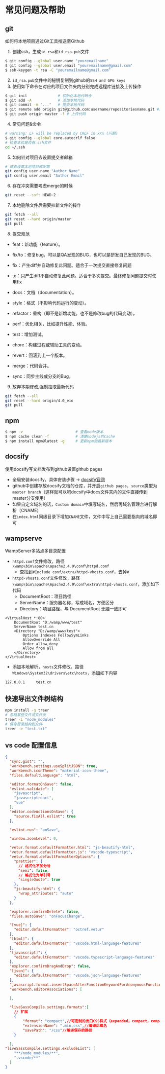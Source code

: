 # 常见问题及帮助

## git

如何将本地项目通过Git工具推送至Github
1. 创建ssh，生成`id_rsa`和`id_rsa.pub`文件
``` sh
$ git config --global user.name "youremailname"
$ git config --global user.email "youremailname@gmail.com"
$ ssh-keygen -t rsa -C "youremailname@gmail.com”
```
2. `id_rsa.pub`文件中的秘钥复制到github的`SSH and GPG keys`
3. 使用如下命令在对应的项目文件夹内分别完成远程库链接及上传操作
``` sh
$ git init              # 初始化本地代码仓
$ git add -A            # 添加本地代码
$ git commit -m "..."   # 提交本地代码
$ git remote add origin git@github.com:username/repositoriesname.git #添加远程版本库
$ git push origin master -f # 上传代码
```
4. 常见问题&命令 
``` sh
# warning: LF will be replaced by CRLF in xxx (问题)
$ git config --global core.autocrlf false
# 检查本机是否有.ssh文件
cd ~/.ssh
```
5. 如何针对项目去设置提交者邮箱
``` sh
# 或者设置本地项目库配置
git config user.name "Author Name"
git config user.email "Author Email"
```
6. 存在冲突需要考虑merge的时候
``` sh
git reset --soft HEAD~2
```
7. 本地删除文件后需要拉新文件的操作
``` sh
git fetch --all
git reset --hard origin/master
git pull
```
8. 提交规范

- feat：新功能（feature）。

- fix/to：修复bug，可以是QA发现的BUG，也可以是研发自己发现的BUG。

- fix：产生diff并自动修复此问题。适合于一次提交直接修复问题

- to：只产生diff不自动修复此问题。适合于多次提交。最终修复问题提交时使用fix

- docs：文档（documentation）。

- style：格式（不影响代码运行的变动）。

- refactor：重构（即不是新增功能，也不是修改bug的代码变动）。

- perf：优化相关，比如提升性能、体验。

- test：增加测试。

- chore：构建过程或辅助工具的变动。

- revert：回滚到上一个版本。

- merge：代码合并。

- sync：同步主线或分支的Bug。

9. 放弃本期修改,强制拉取最新代码

``` sh
git fetch --all
git reset --hard origin/4.0_eio
git pull
```

## npm 

``` sh
$ npm -v                        # 查看node版本
$ npm cache clean -f            # 清楚nodejs的cache
$ npm install npm@latest -g     # 更新npm到最新版本
```

## docsify
使用docsify写文档发布到github设置github pages
- 全局安装docsify，具体安装步骤 -> [docsify官网](https://docsify.js.org/#/zh-cn/quickstart)
- github中创建存放docsify文档的仓库，并开启`github pages`，`source`类型为`master branch`（这样就可以吧docsify中docs文件夹内的文件直接传到master分支使用）
- 如果自定义域名的话，`Custom domain`中填写域名，然后再域名管理台进行解析（CNAME）
- 在`index.html`同级目录下增加`CNAME`文件，文件中写上自己需要指向的域名即可

## wampserve
WampServer多站点多目录配置

- `httpd.conf`文件修改，路径`\wamp\bin\apache\apache2.4.9\conf\httpd.conf`
  - 查找到`#Include conf/extra/httpd-vhosts.conf`，去掉`#`
- `httpd-vhosts.conf`文件修改，路径`\wamp\bin\apache\Apache2.4.9\conf\extra\httpd-vhosts.conf`，添加如下代码
  - DocumentRoot：项目路径
  - ServerName：服务器名称，写成域名，方便区分
  - Directory：项目路径，与 DocumentRoot 无脑一致即可

```
<VirtualHost *:80>   
    DocumentRoot "D:/wamp/www/test"   
    ServerName test.cn   
    <Directory "D:/wamp/www/test">
        Options Indexes FollowSymLinks
        AllowOverride All
        Order allow,deny
        Allow from all
    </Directory>
</VirtualHost>
```

- 添加本地解析，`hosts`文件修改，路径`Windows\System32\drivers\etc\hosts`，添加如下内容

```
127.0.0.1     test.cn
```

## 快速导出文件树结构

``` sh
npm install -g treer
# 忽略某些文件或文件夹
treer -i "node_modules"
# 保存目录结构到文件
treer -e "test.txt"
```

## vs code 配置信息

``` json
{
  "sync.gist": "",
  "workbench.settings.useSplitJSON": true,
  "workbench.iconTheme": "material-icon-theme",
  "files.defaultLanguage": "html",

  "editor.formatOnSave": false,
  "eslint.validate": [
    "javascript",
    "javascriptreact",
    "vue"
  ],
  "editor.codeActionsOnSave": {
    "source.fixAll.eslint": true
  },

  "eslint.run": "onSave",

  "window.zoomLevel": 0,

  "vetur.format.defaultFormatter.html": "js-beautify-html",
  "vetur.format.defaultFormatter.js": "vscode-typescript",
  "vetur.format.defaultFormatterOptions": {
    "prettier": {
      // 格式化不加分号
      "semi": false,
      // 格式化为单引号
      "singleQuote": true
    },
    "js-beautify-html": {
      "wrap_attributes": "auto"
    }
  },

  "explorer.confirmDelete": false,
  "files.autoSave": "onFocusChange",

  "[vue]": {
    "editor.defaultFormatter": "octref.vetur"
  },
  "[html]": {
    "editor.defaultFormatter": "vscode.html-language-features"
  },
  "[javascript]": {
    "editor.defaultFormatter": "vscode.typescript-language-features"
  },
  "explorer.confirmDragAndDrop": false,
  "[json]": {
    "editor.defaultFormatter": "vscode.json-language-features"
  },
  "javascript.format.insertSpaceAfterFunctionKeywordForAnonymousFunctions": false,
  "workbench.editorAssociations": [

  ],
  
  "liveSassCompile.settings.formats":[
    // 扩展
    {
        "format": "compact",//可定制的出口CSS样式（expanded，compact，compressed，nested）
        "extensionName": ".min.css",//编译后缀名
        "savePath": "/css"//编译保存的路径
    } 
    
  ],
"liveSassCompile.settings.excludeList": [
    "**/node_modules/**",
    ".vscode/**"
  ]
}
```